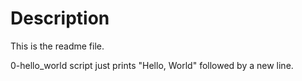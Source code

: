 # Description
This is the readme file.

0-hello_world script just prints "Hello, World" followed by a new line.
